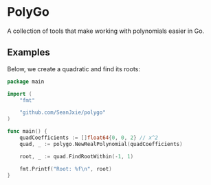 # PolyGo
A collection of tools that make working with polynomials easier in Go.

## Examples

Below, we create a quadratic and find its roots:
```go
package main

import (
	"fmt"

	"github.com/SeanJxie/polygo"
)

func main() {
	quadCoefficients := []float64{0, 0, 2} // x^2
	quad, _ := polygo.NewRealPolynomial(quadCoefficients)

	root, _ := quad.FindRootWithin(-1, 1)

	fmt.Printf("Root: %f\n", root)
}
```

